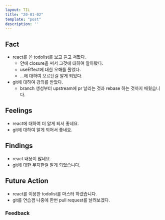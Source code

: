 ```yaml
---
layout: TIL
title: "20-01-02"
template: "post"
description: ''
---
```


## Fact  

- react를 쓴 todolist를 보고 뜯고 쳐봤다.
  - 안에 closure을 써서 그것에 대하여 알아봤다.
  - useEffect에 대한 오해를 풀었다.
  - ...에 대하여 모르던걸 알게 되었다.
- git에 대하여 강의를 받았다.
  - branch 생성부터 upstream에 pr 날리는 것과 rebase 하는 것까지 배웠습니다.

## Feelings  

- react에 대하여 더 알게 되서 좋네요.
- git에 대하여 알게 되어서 좋네요.

## Findings  

- react 내용이 많네요.
- git에 대한 무지한걸 알게 되었습니다.

## Future Action

- react를 이용한 todolist를 마스터 하겠습니다.
- git를 연습겸 나중에 한번 pull request를 날려보겠다.

### Feedback  
